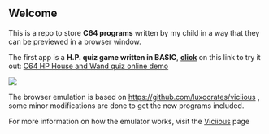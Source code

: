 ## Welcome

This is a repo to store **C64 programs** written by my child in a way that they can be previewed in a browser window.

The first app is a **H.P. quiz game written in BASIC**, [**click**](https://htmlpreview.github.io/?https://github.com/zeratulok/c64/blob/main/viciious.html) on this link to try it out: [C64 HP House and Wand quiz online demo](https://htmlpreview.github.io/?https://github.com/zeratulok/c64/blob/main/viciious.html)

![](c64_harry_potter_quiz.gif)

The browser emulation is based on https://github.com/luxocrates/viciious , some minor modifications are done to get the new programs included.

For more information on how the emulator works, visit the [Viciious](https://github.com/luxocrates/viciious) page
